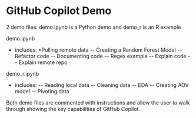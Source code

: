 # GitHub Copilot Demo

2 demo files: 
demo.ipynb is a Python demo and demo_r is an R example 

demo.ipynb
* includes:
  *Pulling remote data
  -- Creating a Random Forest Model
  -- Refactor code
  -- Documenting code
  -- Regex example
  -- Explain code
  -- Explain remote repo
  
demo_r.ipynb
- includes:
  -- Reading local data
  -- Cleaning data
  -- EDA
  -- Creating AOV model
  -- Pivoting data
  
Both demo files are commented with instructions and allow the user to walk through showing the key capabilities of GitHub Copilot. 
